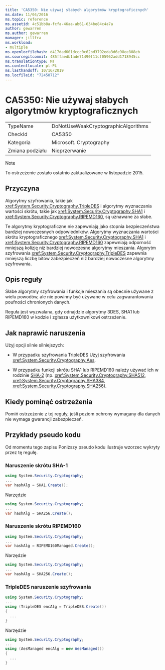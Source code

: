 ```yaml
---
title: 'CA5350: Nie używaj słabych algorytmów kryptograficznych'
ms.date: 11/04/2016
ms.topic: reference
ms.assetid: 4c51bb8a-fcfa-46aa-ab61-634be84c4a7a
author: gewarren
ms.author: gewarren
manager: jillfra
ms.workload:
- multiple
ms.openlocfilehash: d417dad601dccc0c62bd3792eda3d6e98ee808eb
ms.sourcegitcommit: 485ffaedb1ade71490f11cf05962add1718945cc
ms.translationtype: MT
ms.contentlocale: pl-PL
ms.lasthandoff: 10/16/2019
ms.locfileid: "72450712"
---
```

# <a name="ca5350-do-not-use-weak-cryptographic-algorithms"></a>CA5350: Nie używaj słabych algorytmów kryptograficznych

|||
|-|-|
|TypeName|DoNotUseWeakCryptographicAlgorithms|
|CheckId|CA5350|
|Kategoria|Microsoft. Cryptography|
|Zmiana podziału|Nieprzerwanie|

> [!NOTE]
> To ostrzeżenie zostało ostatnio zaktualizowane w listopadzie 2015.

## <a name="cause"></a>Przyczyna

Algorytmy szyfrowania, takie jak <xref:System.Security.Cryptography.TripleDES> i algorytmy wyznaczania wartości skrótu, takie jak <xref:System.Security.Cryptography.SHA1> i <xref:System.Security.Cryptography.RIPEMD160>, są uznawane za słabe.

Te algorytmy kryptograficzne nie zapewniają jako stopnia bezpieczeństwa bardziej nowoczesnych odpowiedników. Algorytmy wyznaczania wartości skrótu kryptograficznego <xref:System.Security.Cryptography.SHA1> i <xref:System.Security.Cryptography.RIPEMD160> zapewniają odporność mniejszą kolizję niż bardziej nowoczesne algorytmy mieszania. Algorytm szyfrowania <xref:System.Security.Cryptography.TripleDES> zapewnia mniejszą liczbę bitów zabezpieczeń niż bardziej nowoczesne algorytmy szyfrowania.

## <a name="rule-description"></a>Opis reguły

Słabe algorytmy szyfrowania i funkcje mieszania są obecnie używane z wielu powodów, ale nie powinny być używane w celu zagwarantowania poufności chronionych danych.

Reguła jest wyzwalana, gdy odnajdzie algorytmy 3DES, SHA1 lub RIPEMD160 w kodzie i zgłasza użytkownikowi ostrzeżenie.

## <a name="how-to-fix-violations"></a>Jak naprawić naruszenia

Użyj opcji silnie silniejszych:

- W przypadku szyfrowania TripleDES Użyj szyfrowania <xref:System.Security.Cryptography.Aes>.

- W przypadku funkcji skrótu SHA1 lub RIPEMD160 należy używać ich w rodzinie [SHA-2](/windows/desktop/SecCrypto/hash-and-signature-algorithms) (np. <xref:System.Security.Cryptography.SHA512>, <xref:System.Security.Cryptography.SHA384>, <xref:System.Security.Cryptography.SHA256>).

## <a name="when-to-suppress-warnings"></a>Kiedy pominąć ostrzeżenia

Pomiń ostrzeżenie z tej reguły, jeśli poziom ochrony wymagany dla danych nie wymaga gwarancji zabezpieczeń.

## <a name="pseudo-code-examples"></a>Przykłady pseudo kodu

Od momentu tego zapisu Poniższy pseudo kodu ilustruje wzorzec wykryty przez tę regułę.

### <a name="sha-1-hashing-violation"></a>Naruszenie skrótu SHA-1

```csharp
using System.Security.Cryptography;
...
var hashAlg = SHA1.Create();
```

Narzędzie

```csharp
using System.Security.Cryptography;
...
var hashAlg = SHA256.Create();
```

### <a name="ripemd160-hashing-violation"></a>Naruszenie skrótu RIPEMD160

```csharp
using System.Security.Cryptography;
...
var hashAlg = RIPEMD160Managed.Create();
```

Narzędzie

```csharp
using System.Security.Cryptography;
...
var hashAlg = SHA256.Create();
```

### <a name="tripledes-encryption-violation"></a>TripleDES naruszenie szyfrowania

```csharp
using System.Security.Cryptography;
...
using (TripleDES encAlg = TripleDES.Create())
{
  ...
}
```

Narzędzie

```csharp
using System.Security.Cryptography;
...
using (AesManaged encAlg = new AesManaged())
{
  ...
}
```
